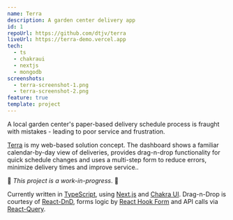 ```yaml
---
name: Terra
description: A garden center delivery app
id: 1
repoUrl: https://github.com/dtjv/terra
liveUrl: https://terra-demo.vercel.app
tech:
  - ts
  - chakraui
  - nextjs
  - mongodb
screenshots:
  - terra-screenshot-1.png
  - terra-screenshot-2.png
feature: true
template: project
---
```


<!-- intro -->

A local garden center's paper-based delivery schedule process is fraught with
mistakes - leading to poor service and frustration.

[Terra](https://terra-demo.vercel.app) is my web-based solution concept. The
dashboard shows a familiar calendar-by-day view of deliveries, provides
drag-n-drop functionality for quick schedule changes and uses a multi-step form
to reduce errors, minimize delivery times and improve service..

🚧 _This project is a work-in-progress_. 🚧

Currently written in [TypeScript](https://www.typescriptlang.org/), using
[Next.js](https://nextjs.org/) and [Chakra UI](https://chakra-ui.com/).
Drag-n-Drop is courtesy of
[React-DnD](https://react-dnd.github.io/react-dnd/about), forms logic by
[React Hook Form](https://react-hook-form.com/) and API calls via
[React-Query](https://react-query.tanstack.com/).

<!-- intro -->
